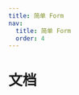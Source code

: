 ```yaml
---
title: 简单 Form
nav:
  title: 简单 Form
  order: 4
---
```


# 文档

<!-- <code src="./demo/index.tsx" /> -->

<!-- 默认值 -->
<code src="./demo/init.tsx" />
